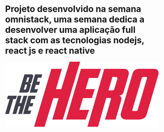 # Projeto desenvolvido na semana omnistack, uma semana dedica a desenvolver uma aplicação full stack com as tecnologias nodejs, react js e react native
![Be the hero](/frontend/src/assets/logo.svg)
